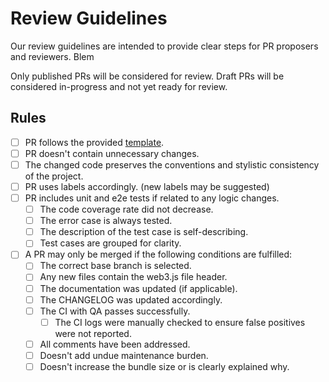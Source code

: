 # Review Guidelines

Our review guidelines are intended to provide clear steps for PR proposers and reviewers. Blem

Only published PRs will be considered for review. Draft PRs will be considered in-progress and not yet ready for review.

## Rules

-   [ ] PR follows the provided [template](.github/PULL_REQUEST_TEMPLATE.md).
-   [ ] PR doesn't contain unnecessary changes.
-   [ ] The changed code preserves the conventions and stylistic consistency of the project.
-   [ ] PR uses labels accordingly. (new labels may be suggested)
-   [ ] PR includes unit and e2e tests if related to any logic changes.
    -   [ ] The code coverage rate did not decrease.
    -   [ ] The error case is always tested.
    -   [ ] The description of the test case is self-describing.
    -   [ ] Test cases are grouped for clarity.
-   [ ] A PR may only be merged if the following conditions are fulfilled:
    -   [ ] The correct base branch is selected.
    -   [ ] Any new files contain the web3.js file header.
    -   [ ] The documentation was updated (if applicable).
    -   [ ] The CHANGELOG was updated accordingly.
    -   [ ] The CI with QA passes successfully.
        -   [ ] The CI logs were manually checked to ensure false positives were not reported.
    -   [ ] All comments have been addressed.
    -   [ ] Doesn't add undue maintenance burden.
    -   [ ] Doesn't increase the bundle size or is clearly explained why.
